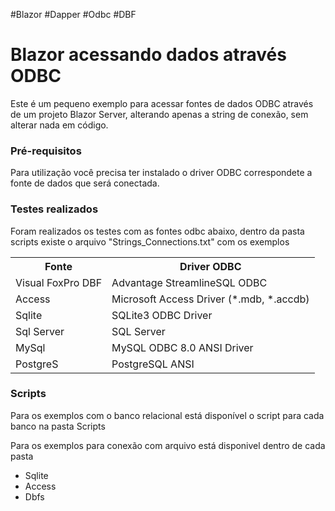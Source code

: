 #Blazor #Dapper #Odbc #DBF
<h1 aling="center"> Blazor acessando dados através ODBC </h1>

Este é um pequeno exemplo para acessar fontes de dados ODBC através de um projeto Blazor Server, alterando apenas a string de conexão, sem alterar nada em código.

<h3>Pré-requisitos</h3>
Para utilização você precisa ter instalado o driver ODBC correspondete a fonte de dados que será conectada.

<h3>Testes realizados</h3>
Foram realizados os testes com as fontes odbc abaixo, dentro da pasta scripts existe o arquivo "Strings_Connections.txt" com os exemplos

<table>
  <tr>
    <th>Fonte</th>
    <th>Driver ODBC</th>
  </tr>
  <tr>
    <td>Visual FoxPro DBF</td>
    <td>Advantage StreamlineSQL ODBC</td>
  </tr>
  <tr>
    <td>Access</td>
    <td>Microsoft Access Driver (*.mdb, *.accdb)</td>
  </tr>
  <tr>
    <td>Sqlite</td>
    <td>SQLite3 ODBC Driver</td>
  </tr>
  <tr>
    <td>Sql Server</td>
    <td>SQL Server</td>
  </tr>
  <tr>
    <td>MySql</td>
    <td>MySQL ODBC 8.0 ANSI Driver</td>
  </tr>
  <tr>
    <td>PostgreS</td>
    <td>PostgreSQL ANSI</td>
  </tr>
</table>

<h3>Scripts</h3>
Para os exemplos com o banco relacional está disponível o script para cada banco na pasta Scripts

Para os exemplos para conexão com arquivo está disponivel dentro de cada pasta
<ul>
  <li>Sqlite</li>
  <li>Access</li>
  <li>Dbfs</li>
</ul>

